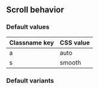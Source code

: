 ## Scroll behavior


<!-- <values.scrollBehavior> -->
### Default values
|Classname key|CSS value|
|-------------|---------|
|a            |auto     |
|s            |smooth   |

<!-- </values.scrollBehavior> -->

<!-- <variants.scrollBehavior> -->
### Default variants

<!-- </variants.scrollBehavior> -->
